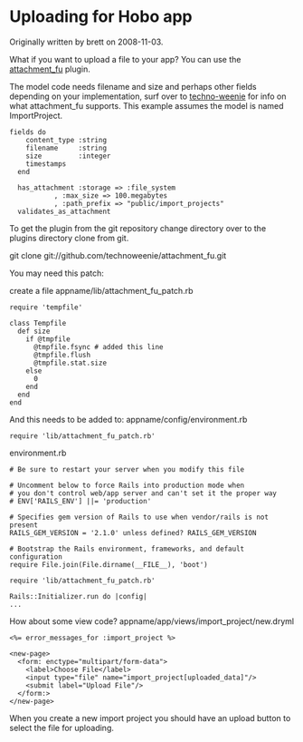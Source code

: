 # Uploading for Hobo app

Originally written by brett on 2008-11-03.

What if you want to upload a file to your app?  You can use the  <a href="http://github.com/technoweenie/attachment_fu/tree/master">attachment_fu</a> plugin.

The model code needs filename and size and perhaps other fields depending on your implementation, surf over to <a href="http://svn.techno-weenie.net/projects/plugins/attachment_fu/README">techno-weenie</a> for info on what attachment\_fu supports.  This example assumes the model is named ImportProject.

    fields do
        content_type :string
        filename     :string    
        size         :integer
        timestamps
      end
  
      has_attachment :storage => :file_system
               , :max_size => 100.megabytes
               , :path_prefix => "public/import_projects"
      validates_as_attachment

To get the plugin from the git repository change directory over to the plugins directory clone from git.

git clone git://github.com/technoweenie/attachment\_fu.git


You may need this patch:

create a file appname/lib/attachment\_fu\_patch.rb

    require 'tempfile'
    
    class Tempfile
      def size
        if @tmpfile
          @tmpfile.fsync # added this line
          @tmpfile.flush
          @tmpfile.stat.size
        else
          0
        end
      end
    end

And this needs to be added to: appname/config/environment.rb

    require 'lib/attachment_fu_patch.rb'

environment.rb

    # Be sure to restart your server when you modify this file

    # Uncomment below to force Rails into production mode when
    # you don't control web/app server and can't set it the proper way
    # ENV['RAILS_ENV'] ||= 'production'
    
    # Specifies gem version of Rails to use when vendor/rails is not present
    RAILS_GEM_VERSION = '2.1.0' unless defined? RAILS_GEM_VERSION
    
    # Bootstrap the Rails environment, frameworks, and default configuration
    require File.join(File.dirname(__FILE__), 'boot')
    
    require 'lib/attachment_fu_patch.rb'
    
    Rails::Initializer.run do |config|
    ...

How about some view code? appname/app/views/import\_project/new.dryml

    <%= error_messages_for :import_project %>
    
    <new-page>
      <form: enctype="multipart/form-data">
        <label>Choose File</label>
        <input type="file" name="import_project[uploaded_data]"/>
        <submit label="Upload File"/>
      </form:>
    </new-page>

When you create a new import project you should have an upload button to select the file for uploading.


